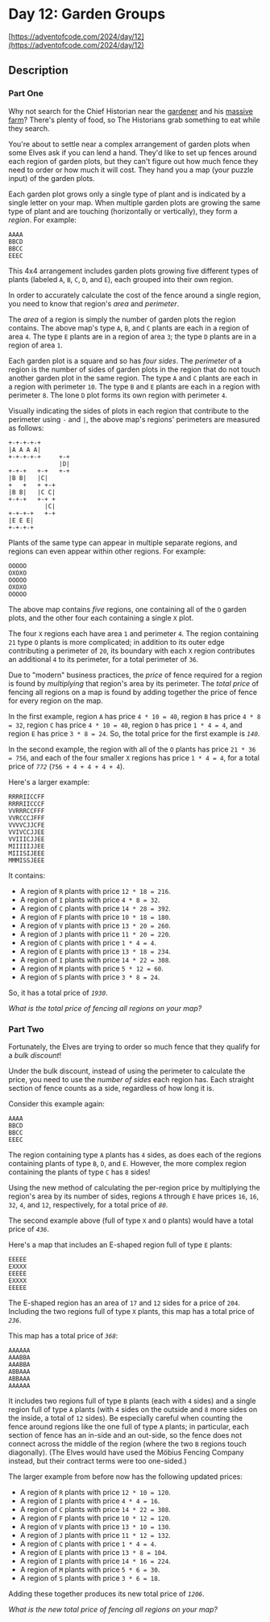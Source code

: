# Day 12: Garden Groups

[https://adventofcode.com/2024/day/12](https://adventofcode.com/2024/day/12)

## Description

### Part One

Why not search for the Chief Historian near the [gardener](https://adventofcode.com/2023/day/5) and his [massive farm](https://adventofcode.com/2023/day/21)? There's plenty of food, so The Historians grab something to eat while they search.

You're about to settle near a complex arrangement of garden plots when some Elves ask if you can lend a hand. They'd like to set up <span title="I originally wanted to title this puzzle &quot;Fencepost Problem&quot;, but I was afraid someone would then try to count fenceposts by mistake and experience a fencepost problem.">fences</span> around each region of garden plots, but they can't figure out how much fence they need to order or how much it will cost. They hand you a map (your puzzle input) of the garden plots.

Each garden plot grows only a single type of plant and is indicated by a single letter on your map. When multiple garden plots are growing the same type of plant and are touching (horizontally or vertically), they form a _region_. For example:

    AAAA
    BBCD
    BBCC
    EEEC


This 4x4 arrangement includes garden plots growing five different types of plants (labeled `A`, `B`, `C`, `D`, and `E`), each grouped into their own region.

In order to accurately calculate the cost of the fence around a single region, you need to know that region's _area_ and _perimeter_.

The _area_ of a region is simply the number of garden plots the region contains. The above map's type `A`, `B`, and `C` plants are each in a region of area `4`. The type `E` plants are in a region of area `3`; the type `D` plants are in a region of area `1`.

Each garden plot is a square and so has _four sides_. The _perimeter_ of a region is the number of sides of garden plots in the region that do not touch another garden plot in the same region. The type `A` and `C` plants are each in a region with perimeter `10`. The type `B` and `E` plants are each in a region with perimeter `8`. The lone `D` plot forms its own region with perimeter `4`.

Visually indicating the sides of plots in each region that contribute to the perimeter using `-` and `|`, the above map's regions' perimeters are measured as follows:

    +-+-+-+-+
    |A A A A|
    +-+-+-+-+     +-+
                  |D|
    +-+-+   +-+   +-+
    |B B|   |C|
    +   +   + +-+
    |B B|   |C C|
    +-+-+   +-+ +
              |C|
    +-+-+-+   +-+
    |E E E|
    +-+-+-+


Plants of the same type can appear in multiple separate regions, and regions can even appear within other regions. For example:

    OOOOO
    OXOXO
    OOOOO
    OXOXO
    OOOOO


The above map contains _five_ regions, one containing all of the `O` garden plots, and the other four each containing a single `X` plot.

The four `X` regions each have area `1` and perimeter `4`. The region containing `21` type `O` plants is more complicated; in addition to its outer edge contributing a perimeter of `20`, its boundary with each `X` region contributes an additional `4` to its perimeter, for a total perimeter of `36`.

Due to "modern" business practices, the _price_ of fence required for a region is found by _multiplying_ that region's area by its perimeter. The _total price_ of fencing all regions on a map is found by adding together the price of fence for every region on the map.

In the first example, region `A` has price `4 * 10 = 40`, region `B` has price `4 * 8 = 32`, region `C` has price `4 * 10 = 40`, region `D` has price `1 * 4 = 4`, and region `E` has price `3 * 8 = 24`. So, the total price for the first example is _`140`_.

In the second example, the region with all of the `O` plants has price `21 * 36 = 756`, and each of the four smaller `X` regions has price `1 * 4 = 4`, for a total price of _`772`_ (`756 + 4 + 4 + 4 + 4`).

Here's a larger example:

    RRRRIICCFF
    RRRRIICCCF
    VVRRRCCFFF
    VVRCCCJFFF
    VVVVCJJCFE
    VVIVCCJJEE
    VVIIICJJEE
    MIIIIIJJEE
    MIIISIJEEE
    MMMISSJEEE


It contains:

*   A region of `R` plants with price `12 * 18 = 216`.
*   A region of `I` plants with price `4 * 8 = 32`.
*   A region of `C` plants with price `14 * 28 = 392`.
*   A region of `F` plants with price `10 * 18 = 180`.
*   A region of `V` plants with price `13 * 20 = 260`.
*   A region of `J` plants with price `11 * 20 = 220`.
*   A region of `C` plants with price `1 * 4 = 4`.
*   A region of `E` plants with price `13 * 18 = 234`.
*   A region of `I` plants with price `14 * 22 = 308`.
*   A region of `M` plants with price `5 * 12 = 60`.
*   A region of `S` plants with price `3 * 8 = 24`.

So, it has a total price of _`1930`_.

_What is the total price of fencing all regions on your map?_

### Part Two

Fortunately, the Elves are trying to order so much fence that they qualify for a _bulk discount_!

Under the bulk discount, instead of using the perimeter to calculate the price, you need to use the _number of sides_ each region has. Each straight section of fence counts as a side, regardless of how long it is.

Consider this example again:

    AAAA
    BBCD
    BBCC
    EEEC


The region containing type `A` plants has `4` sides, as does each of the regions containing plants of type `B`, `D`, and `E`. However, the more complex region containing the plants of type `C` has `8` sides!

Using the new method of calculating the per-region price by multiplying the region's area by its number of sides, regions `A` through `E` have prices `16`, `16`, `32`, `4`, and `12`, respectively, for a total price of _`80`_.

The second example above (full of type `X` and `O` plants) would have a total price of _`436`_.

Here's a map that includes an E-shaped region full of type `E` plants:

    EEEEE
    EXXXX
    EEEEE
    EXXXX
    EEEEE


The E-shaped region has an area of `17` and `12` sides for a price of `204`. Including the two regions full of type `X` plants, this map has a total price of _`236`_.

This map has a total price of _`368`_:

    AAAAAA
    AAABBA
    AAABBA
    ABBAAA
    ABBAAA
    AAAAAA


It includes two regions full of type `B` plants (each with `4` sides) and a single region full of type `A` plants (with `4` sides on the outside and `8` more sides on the inside, a total of `12` sides). Be especially careful when counting the fence around regions like the one full of type `A` plants; in particular, each section of fence has an in-side and an out-side, so the fence does not connect across the middle of the region (where the two `B` regions touch diagonally). (The Elves would have used the Möbius Fencing Company instead, but their contract terms were too one-sided.)

The larger example from before now has the following updated prices:

*   A region of `R` plants with price `12 * 10 = 120`.
*   A region of `I` plants with price `4 * 4 = 16`.
*   A region of `C` plants with price `14 * 22 = 308`.
*   A region of `F` plants with price `10 * 12 = 120`.
*   A region of `V` plants with price `13 * 10 = 130`.
*   A region of `J` plants with price `11 * 12 = 132`.
*   A region of `C` plants with price `1 * 4 = 4`.
*   A region of `E` plants with price `13 * 8 = 104`.
*   A region of `I` plants with price `14 * 16 = 224`.
*   A region of `M` plants with price `5 * 6 = 30`.
*   A region of `S` plants with price `3 * 6 = 18`.

Adding these together produces its new total price of _`1206`_.

_What is the new total price of fencing all regions on your map?_
